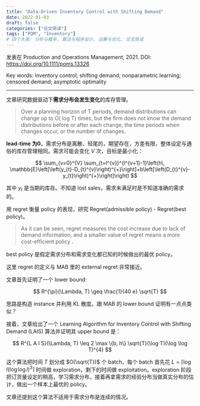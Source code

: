 ```yaml
---
title: "Data-Driven Inventory Control with Shifting Demand"
date: 2022-01-03
draft: false
categories: ["论文简读"]
tags: ["POM", "Inventory"]
# 四个大类: 分析与概率, 算法与程序设计, 运筹与优化, 论文简读
---
```


发表在 Production and Operations Management, 2021. DOI: https://doi.org/10.1111/poms.13326

Key words: inventory control; shifting demand; nonparametric learning; censored demand; asymptotic optimality

---

文章研究数据驱动下**需求分布会发生变化**的库存管理。

> Over a planning horizon of T periods, demand distributions can change up to O( log T) times, but the ﬁrm does not know the demand distributions before or after each change, the time periods when changes occur, or the number of changes.

**lead-time 为0**，需求分布是离散、轻尾的，期望存在，方差有限，整体设定与通俗的库存管理相同。需求可能会变化 $V$ 次，目标是最小化：

$$
\sum_{v=0}^{V} \sum_{t=l^{v}}^{l^{v+1}-1}\left(h\, \mathbb{E}\left[\left(y_{t}-D_{t}^{v}\right)^{+}\right]+b\left[\left(D_{t}^{v}-y_{t}\right)^{+}\right]\right)
$$

其中 $y_t$ 是当期的库存。不知道 lost sales，需求未满足时是不知道准确的需求的。

用 regret 衡量 policy 的表现，研究 Regret(admissible policy) - Regret(best policy)。

> As it can be seen, regret measures the cost increase due to lack of demand information, and a smaller value of regret means a more cost-efﬁcient policy .

best policy 是假定需求分布和需求变化都已知的时候做出的最优 policy。

这里 regret 的定义与 MAB 里的 external regret 非常接近。

文章首先证明了一个 lower bound:

$$
R^{\pi}(\Lambda, T) \geq \frac{1}{40 e} \sqrt{T}
$$

思路是构造 instance 并利用 KL 散度。跟 MAB 的 lower bound 证明有一点点类似？



接着，文章给出了一个 Learning Algorithm for Inventory Control with Shifting Demand (LAIS) 算法并证明其 upper bound 是：

$$
R^{L A I S}(\Lambda, T) \leq 2 \max \{b, h\} \sqrt{T}(\log T)(\log \log T)^{4}
$$

这个算法把时间 $T$ 划分成 $O(\sqrt{T})$ 个 batch，每个 batch 首先花 $L=\left\lceil\log I(\log \log I)^{3}\right\rceil$ 时间做 exploration，剩下的时间做 exploitation。exploration 阶段把订货量设定的稍高，学习需求分布，接着再拿需求的经验分布当做真实分布的估计，做出一个样本上最优的 policy。

文章还提到这个算法不适用于需求分布是连续的情况。

